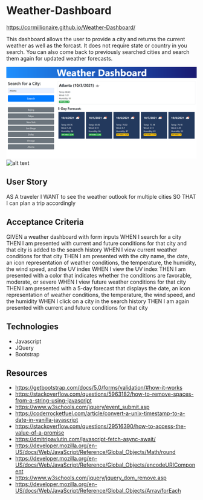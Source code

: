 # Weather-Dashboard
https://cormillionaire.github.io/Weather-Dashboard/

This dashboard allows the user to provide a city and returns the current weather as well as the forcast. It does not require state or country in you search. You can also come back to previously searched cities and search them again for updated weather forecasts. 

![alt text](./assets/images/weather-dashboard-pic.png)
![alt text](./assets/images/weather-api.PNG)

## User Story
AS A traveler
I WANT to see the weather outlook for multiple cities
SO THAT I can plan a trip accordingly

## Acceptance Criteria
GIVEN a weather dashboard with form inputs
WHEN I search for a city
THEN I am presented with current and future conditions for that city and that city is added to the search history
WHEN I view current weather conditions for that city
THEN I am presented with the city name, the date, an icon representation of weather conditions, the temperature, the humidity, the wind speed, and the UV index
WHEN I view the UV index
THEN I am presented with a color that indicates whether the conditions are favorable, moderate, or severe
WHEN I view future weather conditions for that city
THEN I am presented with a 5-day forecast that displays the date, an icon representation of weather conditions, the temperature, the wind speed, and the humidity
WHEN I click on a city in the search history
THEN I am again presented with current and future conditions for that city

## Technologies
* Javascript
* JQuery
* Bootstrap

## Resources
* https://getbootstrap.com/docs/5.0/forms/validation/#how-it-works
* https://stackoverflow.com/questions/5963182/how-to-remove-spaces-from-a-string-using-javascript
* https://www.w3schools.com/jquery/event_submit.asp
* https://coderrocketfuel.com/article/convert-a-unix-timestamp-to-a-date-in-vanilla-javascript
* https://stackoverflow.com/questions/29516390/how-to-access-the-value-of-a-promise
* https://dmitripavlutin.com/javascript-fetch-async-await/
* https://developer.mozilla.org/en-US/docs/Web/JavaScript/Reference/Global_Objects/Math/round
* https://developer.mozilla.org/en-US/docs/Web/JavaScript/Reference/Global_Objects/encodeURIComponent
* https://www.w3schools.com/jquery/jquery_dom_remove.asp
* https://developer.mozilla.org/en-US/docs/Web/JavaScript/Reference/Global_Objects/Array/forEach
